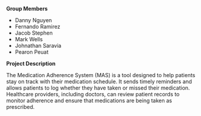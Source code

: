 **Group Members**
- Danny Nguyen
- Fernando Ramirez
- Jacob Stephen
- Mark Wells
- Johnathan Saravia 
- Pearon Peuat


**Project Description**

The Medication Adherence System (MAS) is a tool designed to help patients stay on track with their medication schedule. It sends timely reminders and 
allows patients to log whether they have taken or missed their medication. Healthcare providers, including doctors, can review patient records to 
monitor adherence and ensure that medications are being taken as prescribed.






